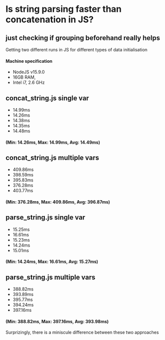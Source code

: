 # Is string parsing faster than concatenation in JS?
## just checking if grouping beforehand really helps

Getting two different runs in JS for different types of data initialisation

#### Machine specification
* NodeJS v15.9.0
* 16GB RAM,
* Intel i7, 2.6 GHz

## concat_string.js single var
* 14.99ms
* 14.26ms
* 14.38ms
* 14.35ms
* 14.48ms
#### (Min: 14.26ms, Max: 14.99ms, Avg: 14.49ms)

## concat_string.js multiple vars
* 409.86ms
* 398.59ms
* 395.83ms
* 376.28ms
* 403.77ms
#### (Min: 376.28ms, Max: 409.86ms, Avg: 396.87ms)

## parse_string.js single var
* 15.25ms
* 16.61ms
* 15.23ms
* 14.24ms
* 15.01ms
#### (Min: 14.24ms, Max: 16.61ms, Avg: 15.27ms)

## parse_string.js multiple vars
* 388.82ms
* 393.89ms
* 395.77ms
* 394.24ms
* 397.16ms
#### (Min: 388.82ms, Max: 397.16ms, Avg: 393.98ms)

Surprizingly, there is a miniscule difference between these two approaches
